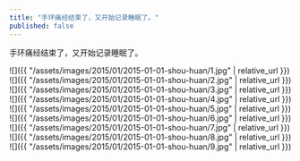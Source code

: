 ```yaml
---
title: "手环痛经结束了，又开始记录睡眠了。"
published: false
---
```

手环痛经结束了，又开始记录睡眠了。



![]({{ "/assets/images/2015/01/2015-01-01-shou-huan/1.jpg" | relative_url }})
![]({{ "/assets/images/2015/01/2015-01-01-shou-huan/2.jpg" | relative_url }})
![]({{ "/assets/images/2015/01/2015-01-01-shou-huan/3.jpg" | relative_url }})
![]({{ "/assets/images/2015/01/2015-01-01-shou-huan/4.jpg" | relative_url }})
![]({{ "/assets/images/2015/01/2015-01-01-shou-huan/5.jpg" | relative_url }})
![]({{ "/assets/images/2015/01/2015-01-01-shou-huan/6.jpg" | relative_url }})
![]({{ "/assets/images/2015/01/2015-01-01-shou-huan/7.jpg" | relative_url }})
![]({{ "/assets/images/2015/01/2015-01-01-shou-huan/8.jpg" | relative_url }})
![]({{ "/assets/images/2015/01/2015-01-01-shou-huan/9.jpg" | relative_url }})
